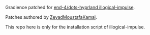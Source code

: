 Gradience patched for [end-4/dots-hyprland illogical-impulse](https://github.com/end-4/dots-hyprland).

Patches authored by [ZeyadMoustafaKamal](https://github.com/ZeyadMoustafaKamal).

This repo here is only for the installation script of illogical-impulse.
